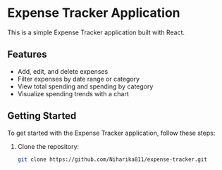# Expense Tracker Application

This is a simple Expense Tracker application built with React.

## Features

- Add, edit, and delete expenses
- Filter expenses by date range or category
- View total spending and spending by category
- Visualize spending trends with a chart

## Getting Started

To get started with the Expense Tracker application, follow these steps:

1. Clone the repository:

   ```bash
   git clone https://github.com/Niharika811/expense-tracker.git
